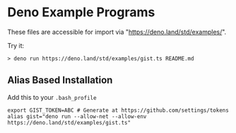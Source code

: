 # Deno Example Programs

These files are accessible for import via "https://deno.land/std/examples/".

Try it:

```
> deno run https://deno.land/std/examples/gist.ts README.md
```

## Alias Based Installation

Add this to your `.bash_profile`

```
export GIST_TOKEN=ABC # Generate at https://github.com/settings/tokens
alias gist="deno run --allow-net --allow-env https://deno.land/std/examples/gist.ts"
```
